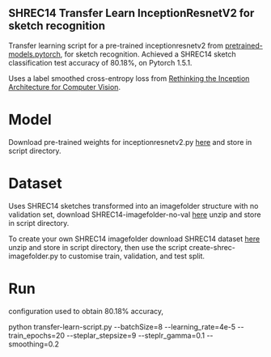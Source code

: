 ## SHREC14 Transfer Learn InceptionResnetV2 for sketch recognition

Transfer learning script for a pre-trained inceptionresnetv2 from [pretrained-models.pytorch](https://github.com/Cadene/pretrained-models.pytorch), for sketch recognition. Achieved a SHREC14 sketch classification test accuracy of 80.18%, on Pytorch 1.5.1.

Uses a label smoothed cross-entropy loss from [Rethinking the Inception Architecture for Computer Vision](https://arxiv.org/abs/1512.00567). 

# Model
Download pre-trained weights for inceptionresnetv2.py [here](https://drive.google.com/file/d/1JxG5_qW7Z3owe-xwX3uj71x57vUJCSrf/view?usp=sharing) and store in script directory. 

# Dataset

Uses SHREC14 sketches transformed into an imagefolder structure with no validation set, download SHREC14-imagefolder-no-val [here](https://drive.google.com/file/d/11EEXDuGaX0Rendz3453p9sEdBx758J5e/view?usp=sharing) unzip and store in script directory. 

To create your own SHREC14 imagefolder download SHREC14 dataset [here](https://drive.google.com/file/d/1XA53BG3oxPvx_0SuipnJjyr_GAJas0lu/view?usp=sharing) unzip and store in script directory, then use the script create-shrec-imagefolder.py to customise train, validation, and test split.

# Run
configuration used to obtain 80.18% accuracy,

python transfer-learn-script.py --batchSize=8 --learning_rate=4e-5 --train_epochs=20 --steplar_stepsize=9 --steplr_gamma=0.1 --smoothing=0.2


